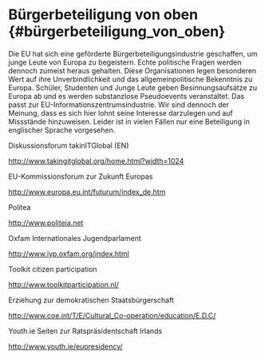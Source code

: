 # Bürgerbeteiligung von oben {#bürgerbeteiligung_von_oben}

Die EU hat sich eine geförderte Bürgerbeteiligungsindustrie geschaffen,
um junge Leute von Europa zu begeistern. Echte politische Fragen werden
dennoch zumeist heraus gehalten. Diese Organisationen legen besonderen
Wert auf ihre Unverbindlichkeit und das allgemeinpolitische Bekenntnis
zu Europa. Schüler, Studenten und Junge Leute geben Besinnungsaufsätze
zu Europa ab und es werden substanzlose Pseudoevents veranstaltet. Das
passt zur EU-Informationszentrumsindustrie. Wir sind dennoch der
Meinung, dass es sich hier lohnt seine Interesse darzulegen und auf
Missstände hinzuweisen. Leider ist in vielen Fällen nur eine Beteiligung
in englischer Sprache vorgesehen.

Diskussionsforum takinITGlobal (EN)

<http://www.takingitglobal.org/home.html?width=1024>

EU-Kommissionsforum zur Zukunft Europas

<http://www.europa.eu.int/futurum/index_de.htm>

Politea

<http://www.politeia.net>

Oxfam Internationales Jugendparlament

<http://www.iyp.oxfam.org/index.html>

Toolkit citizen participation

<http://www.toolkitparticipation.nl/>

Erziehung zur demokratischen Staatsbürgerschaft

<http://www.coe.int/T/E/Cultural_Co-operation/education/E.D.C/>

Youth.ie Seiten zur Ratspräsidentschaft Irlands

<http://www.youth.ie/eupresidency/>
